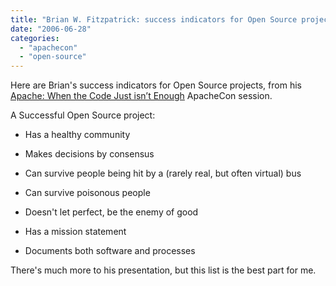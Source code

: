 ```yaml
---
title: "Brian W. Fitzpatrick: success indicators for Open Source projects"
date: "2006-06-28"
categories: 
  - "apachecon"
  - "open-source"
---
```


Here are Brian's success indicators for Open Source projects, from his [Apache: When the Code Just isn’t Enough](http://www.eu.apachecon.com/konferenzen/psecom,id,488,track,8,nodeid,,_language,uk.html#session-bts2) ApacheCon session.

A Successful Open Source project:

- Has a healthy community

- Makes decisions by consensus

- Can survive people being hit by a (rarely real, but often virtual) bus

- Can survive poisonous people

- Doesn't let perfect, be the enemy of good

- Has a mission statement

- Documents both software and processes

There's much more to his presentation, but this list is the best part for me.
